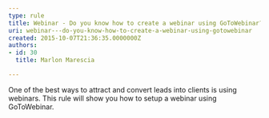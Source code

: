 ```yaml
---
type: rule
title: Webinar - Do you know how to create a webinar using GoToWebinar?
uri: webinar---do-you-know-how-to-create-a-webinar-using-gotowebinar
created: 2015-10-07T21:36:35.0000000Z
authors:
- id: 30
  title: Marlon Marescia

---
```


 ​One of the best ways to attract and convert leads into clients is using webinars. This rule will show you how to setup a webinar using GoToWebinar.
 


 

​

